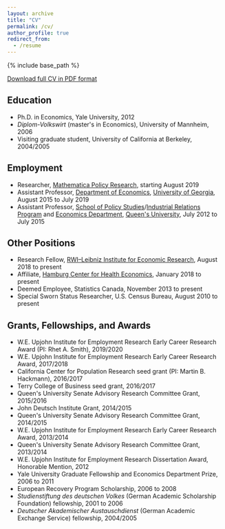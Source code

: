 ```yaml
---
layout: archive
title: "CV"
permalink: /cv/
author_profile: true
redirect_from:
  - /resume
---
```


{% include base_path %}

[Download full CV in PDF format](https://rvpohl.github.io/files/CV_RVPohl.pdf)

## Education

* Ph.D. in Economics, Yale University, 2012
* *Diplom-Volkswirt* (master's in Economics), University of Mannheim, 2006
* Visiting graduate student, University of California at Berkeley, 2004/2005

## Employment

* Researcher, [Mathematica Policy Research](https://www.mathematica-mpr.com), starting August 2019
* Assistant Professor, [Department of Economics](http://www.terry.uga.edu/academics/offices/economics/), [University of Georgia](https://www.uga.edu), August 2015 to July 2019
* Assistant Professor, [School of Policy Studies](https://www.queensu.ca/sps/home)/[Industrial Relations Program](https://mir.queensu.ca) and [Economics Department](https://www.econ.queensu.ca), [Queen's University](https://www.queensu.ca), July 2012 to July 2015

## Other Positions

* Research Fellow, [RWI–Leibniz Institute for Economic Research](http://en.rwi-essen.de), August 2018 to present
* Affiliate, [Hamburg Center for Health Economics](https://www.hche.uni-hamburg.de), January 2018 to present
* Deemed Employee, Statistics Canada, November 2013 to present
* Special Sworn Status Researcher, U.S. Census Bureau, August 2010 to present

## Grants, Fellowships, and Awards

* W.E. Upjohn Institute for Employment Research Early Career Research Award (PI: Rhet A. Smith), 2019/2020
* W.E. Upjohn Institute for Employment Research Early Career Research Award, 2017/2018
* California Center for Population Research seed grant (PI: Martin B. Hackmann), 2016/2017
* Terry College of Business seed grant, 2016/2017
* Queen's University Senate Advisory Research Committee Grant, 2015/2016
* John Deutsch Institute Grant, 2014/2015
* Queen's University Senate Advisory Research Committee Grant, 2014/2015
* W.E. Upjohn Institute for Employment Research Early Career Research Award, 2013/2014
* Queen's University Senate Advisory Research Committee Grant, 2013/2014
* W.E. Upjohn Institute for Employment Research Dissertation Award, Honorable Mention, 2012
* Yale University Graduate Fellowship and Economics Department Prize, 2006 to 2011
* European Recovery Program Scholarship, 2006 to 2008
* *Studienstiftung des deutschen Volkes* (German Academic Scholarship Foundation) fellowship, 2001 to 2006
* *Deutscher Akademischer Austauschdienst* (German Academic Exchange Service) fellowship, 2004/2005